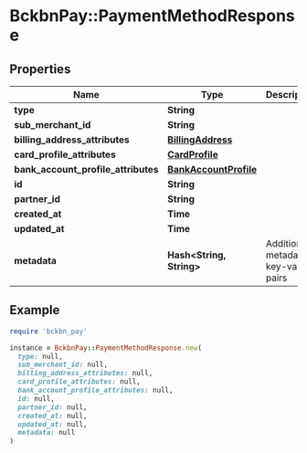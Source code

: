 # BckbnPay::PaymentMethodResponse

## Properties

| Name | Type | Description | Notes |
| ---- | ---- | ----------- | ----- |
| **type** | **String** |  |  |
| **sub_merchant_id** | **String** |  | [optional] |
| **billing_address_attributes** | [**BillingAddress**](BillingAddress.md) |  | [optional] |
| **card_profile_attributes** | [**CardProfile**](CardProfile.md) |  | [optional] |
| **bank_account_profile_attributes** | [**BankAccountProfile**](BankAccountProfile.md) |  | [optional] |
| **id** | **String** |  | [optional] |
| **partner_id** | **String** |  | [optional] |
| **created_at** | **Time** |  | [optional] |
| **updated_at** | **Time** |  | [optional] |
| **metadata** | **Hash&lt;String, String&gt;** | Additional metadata key-value pairs | [optional] |

## Example

```ruby
require 'bckbn_pay'

instance = BckbnPay::PaymentMethodResponse.new(
  type: null,
  sub_merchant_id: null,
  billing_address_attributes: null,
  card_profile_attributes: null,
  bank_account_profile_attributes: null,
  id: null,
  partner_id: null,
  created_at: null,
  updated_at: null,
  metadata: null
)
```


